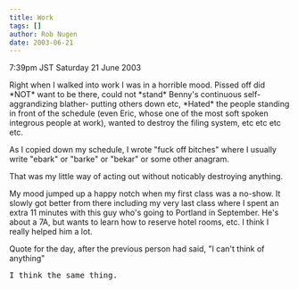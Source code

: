 ```yaml
---
title: Work
tags: []
author: Rob Nugen
date: 2003-06-21
---
```


<p class=date>7:39pm JST Saturday 21 June 2003</p>

<p>Right when I walked into work I was in a horrible mood.  Pissed off
did *NOT* want to be there, could not *stand* Benny's continuous
self-aggrandizing blather- putting others down etc, *Hated* the people
standing in front of the schedule (even Eric, whose one of the most
soft spoken integrous people at work), wanted to destroy the filing
system, etc etc etc etc.</p>

<p>As I copied down my schedule, I wrote "fuck off bitches" where I
usually write "ebark" or "barke" or "bekar" or some other anagram.</p>

<p>That was my little way of acting out without noticably destroying
anything.</p>

<p>My mood jumped up a happy notch when my first class was a no-show.
It slowly got better from there including my very last class where I
spent an extra 11 minutes with this guy who's going to Portland in
September.  He's about a 7A, but wants to learn how to reserve hotel
rooms, etc.  I think I really helped him a lot.</p>

<p>Quote for the day, after the previous person had said, "I can't
think of anything"</p>

<pre>
I think the same thing.
</pre>
